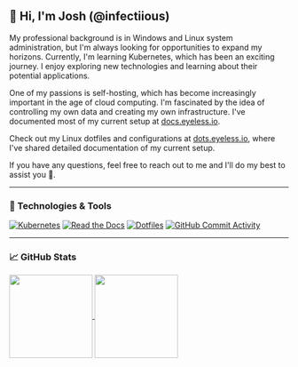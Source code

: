 ## 👋 Hi, I'm Josh (@infectiious)

My professional background is in Windows and Linux system administration, but I'm always looking for opportunities to expand my horizons. Currently, I'm learning Kubernetes, which has been an exciting journey. I enjoy exploring new technologies and learning about their potential applications.

One of my passions is self-hosting, which has become increasingly important in the age of cloud computing. I'm fascinated by the idea of controlling my own data and creating my own infrastructure. I've documented most of my current setup at [docs.eyeless.io](https://docs.eyeless.io).

Check out my Linux dotfiles and configurations at [dots.eyeless.io](https://dots.eyeless.io), where I've shared detailed documentation of my current setup. 

If you have any questions, feel free to reach out to me and I'll do my best to assist you 🤠.

---

### 🔧 Technologies & Tools

[![Kubernetes](https://img.shields.io/badge/-Kubernetes-326ce5?logo=kubernetes&logoColor=white&style=for-the-badge)](https://github.com/infectiious/rapture)
[![Read the Docs](https://img.shields.io/badge/-Docs-6857e6?logo=read-the-docs&logoColor=white&style=for-the-badge)](https://docs.eyeless.io)
[![Dotfiles](https://img.shields.io/badge/-Dotfiles-ffb000?logo=files&logoColor=white&style=for-the-badge)](https://github.com/infectiious/.dotfiles)
[![GitHub Commit Activity](https://img.shields.io/github/commit-activity/y/infectiious/rapture?style=for-the-badge&labelColor=red)](https://github.com/infectiious#activity)

---

### 📈 GitHub Stats

<a href="https://github.com/anuraghazra/github-readme-stats">
  <img align="center" src="https://github-readme-stats.vercel.app/api?username=infectiious&show_icons=true&theme=dracula" height=150 />
</a>
<a href="https://github.com/anuraghazra/convoychat">
  <img align="center" src="https://github-readme-stats.vercel.app/api/top-langs/?username=infectiious&layout=compact&theme=dracula" height=150 />
</a>

